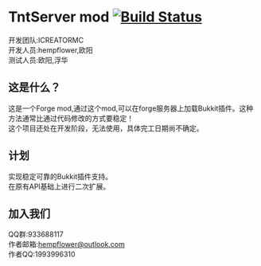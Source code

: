 # TntServer mod  [![Build Status](https://travis-ci.com/hempflower/redesigned-disco.svg?branch=master)](https://travis-ci.com/hempflower/redesigned-disco)
开发团队:ICREATORMC  
开发人员:hempflower,欧阳  
测试人员:欧阳,浮华  

## 这是什么？  
这是一个Forge mod,通过这个mod,可以在forge服务器上加载Bukkit插件。这种方法通常比通过代码修改的方式要稳定！  
这个项目还处在开发阶段，无法使用，具体完工日期尚不确定。

## 计划
实现稳定可靠的Bukkit插件支持。  
在原有API基础上进行二次扩展。

## 加入我们
QQ群:933688117  
作者邮箱:hempflower@outlook.com  
作者QQ:1993996310  